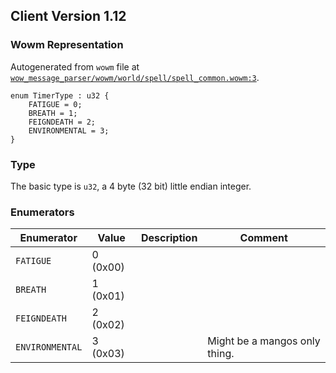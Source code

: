 ## Client Version 1.12

### Wowm Representation

Autogenerated from `wowm` file at [`wow_message_parser/wowm/world/spell/spell_common.wowm:3`](https://github.com/gtker/wow_messages/tree/main/wow_message_parser/wowm/world/spell/spell_common.wowm#L3).
```rust,ignore
enum TimerType : u32 {
    FATIGUE = 0;
    BREATH = 1;
    FEIGNDEATH = 2;
    ENVIRONMENTAL = 3;
}
```
### Type
The basic type is `u32`, a 4 byte (32 bit) little endian integer.
### Enumerators
| Enumerator | Value  | Description | Comment |
| --------- | -------- | ----------- | ------- |
| `FATIGUE` | 0 (0x00) |  |  |
| `BREATH` | 1 (0x01) |  |  |
| `FEIGNDEATH` | 2 (0x02) |  |  |
| `ENVIRONMENTAL` | 3 (0x03) |  | Might be a mangos only thing. |
